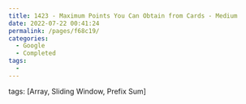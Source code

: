 ```yaml
---
title: 1423 - Maximum Points You Can Obtain from Cards - Medium
date: 2022-07-22 00:41:24
permalink: /pages/f68c19/
categories:
  - Google
  - Completed
tags:
  - 
---
```

tags: [Array, Sliding Window, Prefix Sum]
